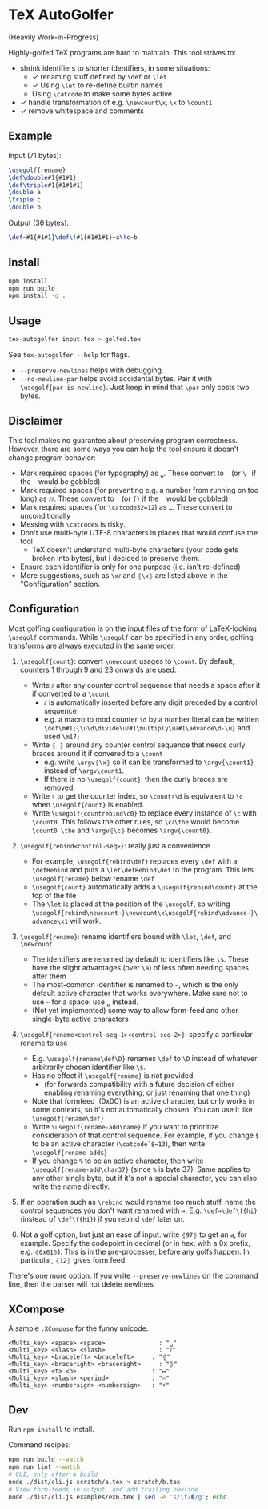 # TeX AutoGolfer

(Heavily Work-in-Progress)

Highly-golfed TeX programs are hard to maintain. This tool strives to:

- shrink identifiers to shorter identifiers, in some situations:
  - ✓ renaming stuff defined by `\def` or `\let`
  - ✓ Using `\let` to re-define builtin names
  - Using `\catcode` to make some bytes active
- ✓ handle transformation of e.g. `\newcount\x`, `\x` to `\count1`
- ✓ remove whitespace and comments

## Example

Input (71 bytes):

```tex
\usegolf{rename}
\def\double#1{#1#1}
\def\triple#1{#1#1#1}
\double a
\triple c
\double b
```

Output (36 bytes):

```tex
\def~#1{#1#1}\def\!#1{#1#1#1}~a\!c~b
```

## Install

```sh
npm install
npm run build
npm install -g .
```

## Usage

```sh
tex-autogolfer input.tex > golfed.tex
```

See `tex-autogolfer --help` for flags.

- `--preserve-newlines` helps with debugging.
- `--no-newline-par` helps avoid accidental bytes. Pair it with `\usegolf{par-is-newline}`. Just keep in mind that `\par` only costs two bytes.

## Disclaimer

This tool makes no guarantee about preserving program correctness. However, there are some ways you can help the tool ensure it doesn't change program behavior:

- Mark required spaces (for typography) as `␣`. These convert to ` ` (or `\ ` if the ` ` would be gobbled)
- Mark required spaces (for preventing e.g. a number from running on too long) as `⫽⫽`. These convert to ` ` (or `{}` if the ` ` would be gobbled)
- Mark required spaces (for `\catcode32=12`) as `…`. These convert to ` ` unconditionally
- Messing with `\catcode`s is risky.
- Don't use multi-byte UTF-8 characters in places that would confuse the tool
  - TeX doesn't understand multi-byte characters (your code gets broken into bytes), but I decided to preserve them.
- Ensure each identifier is only for one purpose (i.e. isn't re-defined)
- More suggestions, such as `\x⫽` and `⦃\x⦄` are listed above in the "Configuration" section.

## Configuration

Most golfing configuration is on the input files of the form of LaTeX-looking `\usegolf` commands. While `\usegolf` can be specified in any order, golfing transforms are always executed in the same order.

1. `\usegolf{count}`: convert `\newcount` usages to `\count`. By default, counters 1 through 9 and 23 onwards are used.

   - Write `⫽` after any counter control sequence that needs a space after it if converted to a `\count`
     - `⫽` is automatically inserted before any digit preceded by a control sequence
     - e.g. a macro to mod counter `\d` by a number literal can be written `\def\m#1;{\u\d\divide\u⫽#1\multiply\u⫽#1\advance\d-\u}` and used `\m17;`
   - Write `⦃ ⦄` around any counter control sequence that needs curly braces around it if convered to a `\count`
     - e.g. write `\argv⦃\x⦄` so it can be transformed to `\argv{\count1}` instead of `\argv\count1`.
     - If there is no `\usegolf{count}`, then the curly braces are removed.
   - Write `♯` to get the counter index, so `\count♯\d` is equivalent to `\d` when `\usegolf{count}` is enabled.
   - Write `\usegolf{countrebind\c0}` to replace every instance of `\c` with `\count0`. This follows the other rules, so `\c⫽\the` would become `\count0 \the` and `\argv⦃\c⦄` becomes `\argv{\count0}`.

1. `\usegolf{rebind<control-seq>}`: really just a convenience

   - For example, `\usegolf{rebind\def}` replaces every `\def` with a `\defRebind` and puts a `\let\defRebind\def` to the program. This lets `\usegolf{rename}` below rename `\def`
   - `\usegolf{count}` automatically adds a `\usegolf{rebind\count}` at the top of the file
   - The `\let` is placed at the position of the `\usegolf`, so writing `\usegolf{rebind\newcount~}\newcount\x\usegolf{rebind\advance~}\advance\x1` will work.

1. `\usegolf{rename}`: rename identifiers bound with `\let`, `\def`, and `\newcount`

   - The identifiers are renamed by default to identifiers like `\$`. These have the slight advantages (over `\a`) of less often needing spaces after them
   - The most-common identifier is renamed to `~`, which is the only default active character that works everywhere. Make sure not to use `~` for a space: use `␣` instead.
   - (Not yet implemented) some way to allow form-feed and other single-byte active characters

1. `\usegolf{rename<control-seq-1><control-seq-2>}`: specify a particular rename to use

   - E.g. `\usegolf{rename\def\D}` renames `\def` to `\D` instead of whatever arbitrarily chosen identifier like `\$`.
   - Has no effect if `\usegolf{rename}` is not provided
     - (for forwards compatibility with a future decision of either enabling renaming everything, or just renaming that one thing)
   - Note that formfeed `` (0x0C) is an active character, but only works in some contexts, so it's not automatically chosen. You can use it like `\usegolf{rename\def}`
   - Write `\usegolf{rename-add\name}` if you want to prioritize consideration of that control sequence. For example, if you change `$` to be an active character (``\catcode`$=13``), then write `\usegolf{rename-add$}`
   - If you change `%` to be an active character, then write `\usegolf{rename-add\char37}` (since `%` is byte 37). Same applies to any other single byte, but if it's not a special character, you can also write the name directly.

1. If an operation such as `\rebind` would rename too much stuff, name the control sequences you don't want renamed with `↦`. E.g. `\def↦\def\f{hi}` (instead of `\def\f{hi}`) if you rebind `\def` later on.

1. Not a golf option, but just an ease of input: write `⦃97⦄` to get an `a`, for example. Specify the codepoint in decimal (or in hex, with a 0x prefix, e.g. `⦃0x61⦄`). This is in the pre-processer, before any golfs happen. In particular, `⦃12⦄` gives form feed.

There's one more option. If you write `--preserve-newlines` on the command line, then the parser will not delete newlines.

## XCompose

A sample `.XCompose` for the funny unicode.

```
<Multi_key> <space> <space>		          : "␣"
<Multi_key> <slash> <slash>		          : "⫽"
<Multi_key> <braceleft> <braceleft>	    : "⦃"
<Multi_key> <braceright> <braceright>	  : "⦄"
<Multi_key> <t> <o>                     : "↦"
<Multi_key> <slash> <period>            : "⏎"
<Multi_key> <numbersign> <numbersign>   : "♯"
```

## Dev

Run `npm install` to install.

Command recipes:

```sh
npm run build --watch
npm run lint --watch
# CLI, only after a build
node ./dist/cli.js scratch/a.tex > scratch/b.tex
# View form-feeds in output, and add trailing newline
node ./dist/cli.js examples/ex6.tex | sed -e 's/\f/�/g'; echo
```
